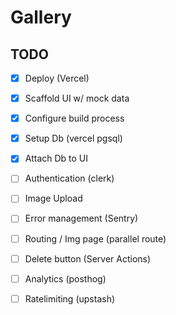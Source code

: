 # Gallery

## TODO

- [x] Deploy (Vercel)
- [x] Scaffold UI w/ mock data
- [x] Configure build process
- [x] Setup Db (vercel pgsql)
- [x] Attach Db to UI
- [ ] Authentication (clerk)
- [ ] Image Upload
- [ ] Error management  (Sentry)
- [ ] Routing / Img page (parallel route)
- [ ] Delete button (Server Actions)
- [ ] Analytics (posthog)
- [ ] Ratelimiting (upstash)

